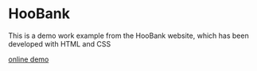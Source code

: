 # HooBank
This is a demo work example from the HooBank website, which has been developed with HTML and CSS


<a href="https://aydinnouriweb.github.io/HooBank/" target="_blank">online demo</a>
